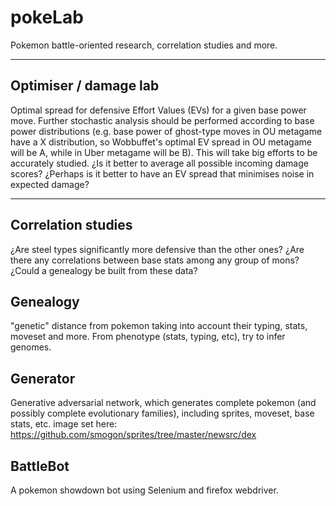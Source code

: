 # pokeLab
Pokemon battle-oriented research, correlation studies and more.

------------
## Optimiser / damage lab
Optimal spread for defensive Effort Values (EVs) for a given base power move. Further stochastic analysis should be performed according to base power distributions (e.g. base power of ghost-type moves in OU metagame have a X distribution, so Wobbuffet's optimal EV spread in OU metagame will be A, while in Uber metagame will be B). This will take big efforts to be accurately studied. ¿Is it better to average all possible incoming damage scores? ¿Perhaps is it better to have an EV spread that minimises noise in expected damage?

------------
## Correlation studies
¿Are steel types significantly more defensive than the other ones? ¿Are there any correlations between base stats among any group of mons? ¿Could a genealogy be built from these data?
## Genealogy
"genetic" distance from pokemon taking into account their typing, stats, moveset and more. From phenotype (stats, typing, etc), try to infer genomes.
## Generator
Generative adversarial network, which generates complete pokemon (and possibly complete evolutionary families), including sprites, moveset, base stats, etc.
image set here: https://github.com/smogon/sprites/tree/master/newsrc/dex
## BattleBot
A pokemon showdown bot using Selenium and firefox webdriver.
